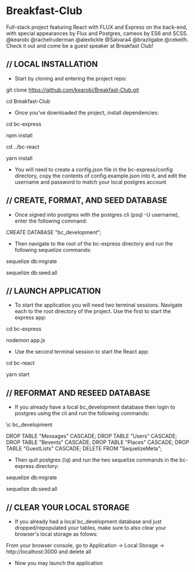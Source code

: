 # Breakfast-Club
Full-stack project featuring React with FLUX and Express on the back-end, with special appearances by Flux and Postgres, cameos by ES6 and SCSS. @kearobi @rachelruderman @alextickle @Salvara4 @brazilgabe @cekeith. Check it out and come be a guest speaker at Breakfast Club!

// LOCAL INSTALLATION
----

- Start by cloning and entering the project repo:



git clone https://github.com/kearobi/Breakfast-Club.git


cd Breakfast-Club



- Once you've downloaded the project, install dependencies:



cd bc-express

npm install

cd ../bc-react

yarn install



 - You will need to create a config.json file in the bc-express/config directory, copy the contents of config.example.json into it,
and edit the username and password to match your local postgres account

// CREATE, FORMAT, AND SEED DATABASE
----


- Once signed into postgres with the postgres cli (psql -U username), enter the following command:



CREATE DATABASE "bc_development";



- Then navigate to the root of the bc-express directory and run the following sequelize commands:



sequelize db:migrate

sequelize db:seed:all



// LAUNCH APPLICATION
----

- To start the application you will need two terminal sessions. Navigate each to the root directory of the project. Use the first to start the express app:



cd bc-express

nodemon app.js



- Use the second terminal session to start the React app:



cd bc-react

yarn start



// REFORMAT AND RESEED DATABASE
----

- If you already have a local bc_development database then login to postgres using the cli and run the following commands:



\c bc_development

DROP TABLE "Messages" CASCADE; DROP TABLE "Users" CASCADE; DROP TABLE "Bevents" CASCADE; DROP TABLE "Places" CASCADE; DROP TABLE "GuestLists" CASCADE; DELETE FROM "SequelizeMeta";



- Then quit postgres (\q) and run the two sequelize commands in the bc-express directory:



sequelize db:migrate

sequelize db:seed:all



// CLEAR YOUR LOCAL STORAGE
----
- If you already had a local bc_development database and just dropped/repopulated your tables, make sure to also clear your browser's local storage as folows:

From your browser console, go to Application -> Local Storage -> http://localhost:3000 and delete all

- Now you may launch the application
